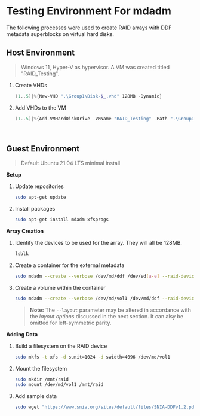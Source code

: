 # Testing Environment For mdadm

The following processes were used to create RAID arrays with DDF metadata superblocks on virtual hard disks.


## Host Environment
> Windows 11, Hyper-V as hypervisor.  A VM was created titled "RAID_Testing".
1. Create VHDs
   ```powershell
   (1..5)|%{New-VHD ".\Group1\Disk-$_.vhd" 128MB -Dynamic}
   ```
2. Add VHDs to the VM
   ```powershell
   (1..5)|%{Add-VMHardDiskDrive -VMName "RAID_Testing" -Path ".\Group1\Disk-$_.vhd"}
   ```

<br>

## Guest Environment
> Default Ubuntu 21.04 LTS minimal install
> 
**Setup**

1.  Update repositories
    ```bash
    sudo apt-get update
    ```
2.  Install packages
    ```bash
    sudo apt-get install mdadm xfsprogs
    ```

**Array Creation**
1. Identify the devices to be used for the array.  They will all be 128MB.
    ```bash
    lsblk
    ```
2.  Create a container for the external metadata
    ```bash
    sudo mdadm --create --verbose /dev/md/ddf /dev/sd[a-e] --raid-devices 5 --metadata=ddf
    ```
3. Create a volume within the container
    ```bash
    sudo mdadm --create --verbose /dev/md/vol1 /dev/md/ddf --raid-devices 5 --level 5 --layout ddf-zero-restart
    ```
    > **Note:** The `--layout` parameter may be altered in accordance with the _layout options_ discussed in the next section. It can alsy be omitted for left-symmetric parity.

**Adding Data**
1. Build a filesystem on the RAID device
   ```bash
   sudo mkfs -t xfs -d sunit=1024 -d swidth=4096 /dev/md/vol1
   ```
2. Mount the filesystem
   ```bash
   sudo mkdir /mnt/raid
   sudo mount /dev/md/vol1 /mnt/raid
    ```
3. Add sample data
    ```bash
    sudo wget "https://www.snia.org/sites/default/files/SNIA-DDFv1.2.pdf" -o "/mnt/raid/SNIA-DDFv1.2.pdf"
    ```